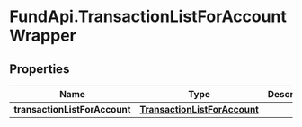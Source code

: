 # FundApi.TransactionListForAccountWrapper

## Properties

Name | Type | Description | Notes
------------ | ------------- | ------------- | -------------
**transactionListForAccount** | [**TransactionListForAccount**](TransactionListForAccount.md) |  | [optional] 


